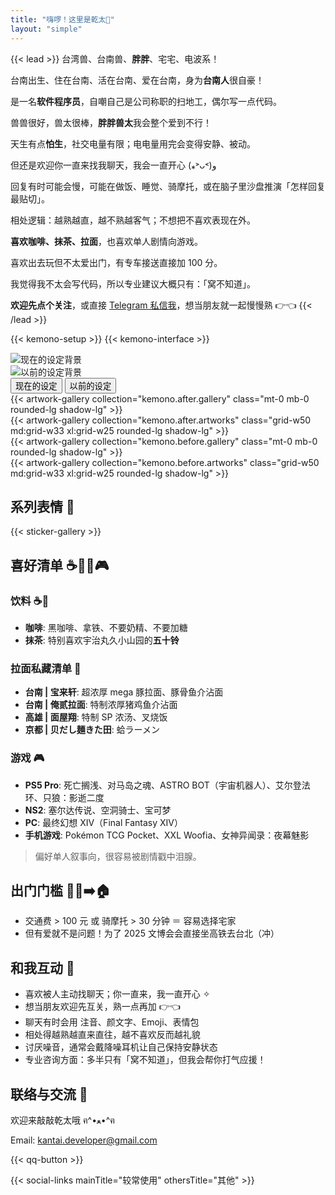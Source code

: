 ```yaml
---
title: "嗨啰！这里是乾太🦊"
layout: "simple"
---
```


{{< lead >}}
台湾兽、台南兽、**胖胖**、宅宅、电波系！

台南出生、住在台南、活在台南、爱在台南，身为**台南人**很自豪！

是一名**软件程序员**，自嘲自己是公司称职的扫地工，偶尔写一点代码。

兽兽很好，兽太很棒，**胖胖兽太**我会整个爱到不行！

天生有点**怕生**，社交电量有限；电电量用完会变得安静、被动。

但还是欢迎你一直来找我聊天，我会一直开心 (⁎˃ᴗ˂)و

回复有时可能会慢，可能在做饭、睡觉、骑摩托，或在脑子里沙盘推演「怎样回复最贴切」。

相处逻辑：越熟越直，越不熟越客气；不想把不喜欢表现在外。

**喜欢咖啡、抹茶、拉面**，也喜欢单人剧情向游戏。

喜欢出去玩但不太爱出门，有专车接送直接加 100 分。

我觉得我不太会写代码，所以专业建议大概只有：「窝不知道」。

**欢迎先点个关注**，或直接 [Telegram 私信我](https://t.me/KantaiDeveloper)，想当朋友就一起慢慢熟 👉👈
{{< /lead >}}

{{< kemono-setup >}}
{{< kemono-interface >}}

<div class="kemono-container">
  <!-- 背景圖片容器 -->
  <div id="background-after" class="kemono-background active">
    <img id="background-img-after" alt="现在的设定背景">
  </div>
  <div id="background-before" class="kemono-background">
    <img id="background-img-before" alt="以前的设定背景">
  </div>

  <!-- Tab 切換按鈕 -->
  <div class="kemono-tabs">
    <button class="kemono-tab active" data-tab="after">现在的设定</button>
    <button class="kemono-tab" data-tab="before">以前的设定</button>
  </div>

  <!-- Tab 內容 -->
  <div id="tab-after" class="kemono-tab-content active">
    <div class="p-6 border-2 border-neutral-200 dark:border-neutral-700 rounded-lg background-white/90 dark:background-gray-800/90 backdrop-blur">
      <div class="flex flex-col md:flex-row gap-8 mb-6">
        {{< artwork-gallery collection="kemono.after.gallery" class="mt-0 mb-0 rounded-lg shadow-lg" >}}
      </div>
      {{< artwork-gallery collection="kemono.after.artworks" class="grid-w50 md:grid-w33 xl:grid-w25 rounded-lg shadow-lg" >}}
    </div>
  </div>

  <div id="tab-before" class="kemono-tab-content">
    <div class="p-6 border-2 border-neutral-200 dark:border-neutral-700 rounded-lg background-white/90 dark:background-gray-800/90 backdrop-blur">
      <div class="flex flex-col md:flex-row gap-8 mb-6">
        {{< artwork-gallery collection="kemono.before.gallery" class="mt-0 mb-0 rounded-lg shadow-lg" >}}
      </div>
      {{< artwork-gallery collection="kemono.before.artworks" class="grid-w50 md:grid-w33 xl:grid-w25 rounded-lg shadow-lg" >}}
    </div>
  </div>
</div>

## 系列表情 🎨

{{< sticker-gallery >}}

## 喜好清单 ☕🍵🍜🎮

### 饮料 ☕🍵
- **咖啡**: 黑咖啡、拿铁、不要奶精、不要加糖
- **抹茶**: 特别喜欢宇治丸久小山园的**五十铃**

### 拉面私藏清单 🍜
- **台南 | 宝来轩**: 超浓厚 mega 豚拉面、豚骨鱼介沾面
- **台南 | 俺贰拉面**: 特制浓厚猪鸡鱼介沾面
- **高雄 | 面屋翔**: 特制 SP 浓汤、叉烧饭
- **京都 | 贝だし麺きた田**: 蛤ラーメン

### 游戏 🎮
- **PS5 Pro**: 死亡搁浅、对马岛之魂、ASTRO BOT（宇宙机器人）、艾尔登法环、只狼：影逝二度
- **NS2**: 塞尔达传说、空洞骑士、宝可梦
- **PC**: 最终幻想 XIV（Final Fantasy XIV）
- **手机游戏**: Pokémon TCG Pocket、XXL Woofia、女神异闻录：夜幕魅影
> 偏好单人叙事向，很容易被剧情戳中泪腺。

## 出门门槛 🚶‍♂️➡️🏠
- 交通费 > 100 元 或 骑摩托 > 30 分钟 ＝ 容易选择宅家
- 但有爱就不是问题！为了 2025 文博会会直接坐高铁去台北（冲）

## 和我互动 💬
- 喜欢被人主动找聊天；你一直来，我一直开心 ✧
- 想当朋友欢迎先互关，熟一点再加 👉👈
- 聊天有时会用 注音、颜文字、Emoji、表情包
- 相处得越熟越直来直往，越不喜欢反而越礼貌
- 讨厌噪音，通常会戴降噪耳机让自己保持安静状态
- 专业咨询方面：多半只有「窝不知道」，但我会帮你打气应援！

## 联络与交流 📮

欢迎来敲敲乾太哦 ฅ^•ﻌ•^ฅ

Email: kantai.developer@gmail.com

{{< qq-button >}}

{{< social-links mainTitle="较常使用" othersTitle="其他" >}}

